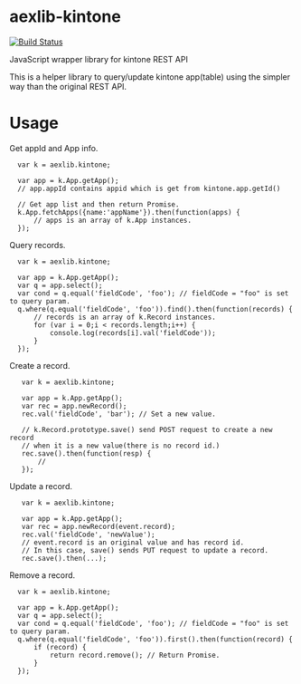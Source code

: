 
# aexlib-kintone

[![Build Status](https://travis-ci.org/hata/aexlib-kintone.svg?branch=master)](https://travis-ci.org/hata/aexlib-kintone.svg?branch=master)

JavaScript wrapper library for kintone REST API

This is a helper library to query/update kintone app(table) using the simpler way than the original REST API.


# Usage

Get appId and App info.

```
  var k = aexlib.kintone;

  var app = k.App.getApp();
  // app.appId contains appid which is get from kintone.app.getId()
  
  // Get app list and then return Promise.
  k.App.fetchApps({name:'appName'}).then(function(apps) {
      // apps is an array of k.App instances.
  });
```

Query records.

```
  var k = aexlib.kintone;
  
  var app = k.App.getApp();
  var q = app.select();
  var cond = q.equal('fieldCode', 'foo'); // fieldCode = "foo" is set to query param.
  q.where(q.equal('fieldCode', 'foo')).find().then(function(records) {
      // records is an array of k.Record instances.
      for (var i = 0;i < records.length;i++) {
          console.log(records[i].val('fieldCode'));
      }
  });
```

Create a record.

```
   var k = aexlib.kintone;
   
   var app = k.App.getApp();
   var rec = app.newRecord();
   rec.val('fieldCode', 'bar'); // Set a new value.

   // k.Record.prototype.save() send POST request to create a new record
   // when it is a new value(there is no record id.)
   rec.save().then(function(resp) {
       //
   });
```

Update a record.

```
   var k = aexlib.kintone;
   
   var app = k.App.getApp();
   var rec = app.newRecord(event.record);
   rec.val('fieldCode', 'newValue');
   // event.record is an original value and has record id.
   // In this case, save() sends PUT request to update a record.
   rec.save().then(...);
```

Remove a record.

```
  var k = aexlib.kintone;
  
  var app = k.App.getApp();
  var q = app.select();
  var cond = q.equal('fieldCode', 'foo'); // fieldCode = "foo" is set to query param.
  q.where(q.equal('fieldCode', 'foo')).first().then(function(record) {
      if (record) {
          return record.remove(); // Return Promise.
      }
  });
```


